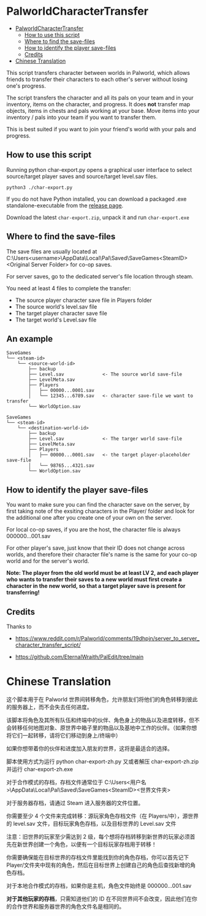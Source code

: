 # PalworldCharacterTransfer

- [PalworldCharacterTransfer](#palworldcharactertransfer)
  - [How to use this script](#how-to-use-this-script)
  - [Where to find the save-files](#where-to-find-the-save-files)
  - [How to identify the player save-files](#how-to-identify-the-player-save-files)
  - [Credits](#credits)
- [Chinese Translation](#chinese-translation)

This script transfers character between worlds in Palworld, which allows friends to transfer their characters to each other's server without losing one's progress.

The script transfers the character and all its pals on your team and in your inventory, items on the character, and progress.
It does **not** transfer map objects, items in chests and pals working at your base.
Move items into your inventory / pals into your team if you want to transfer them.

This is best suited if you want to join your friend's world with your pals and progress.

## How to use this script

Running python char-export.py opens a graphical user interface to select source/target player saves and source/target level.sav files.

```
python3 ./char-export.py
```

If you do not have Python installed, you can download a packaged .exe standalone-executable from the [release page](https://github.com/jmkl009/PalworldCharacterTransfer/releases).

Download the latest `char-export.zip`, unpack it and run `char-export.exe`

## Where to find the save-files

The save files are usually located at
C:\Users\<username>\AppData\Local\Pal\Saved\SaveGames\<SteamID>\<Original Server Folder>
for co-op saves.

For server saves, go to the dedicated server's file location through steam.

You need at least 4 files to complete the transfer: 
- The source player character save file in Players folder 
- The source world's level.sav file 
- The target player character save file 
- The target world's Level.sav file

## An example

```
SaveGames
└── <steam-id>
    └── <source-world-id>
        ├── backup
        ├── Level.sav              <- The source world save-file
        ├── LevelMeta.sav
        ├── Players
        │   ├── 00000...0001.sav   
        │   └── 12345...6789.sav   <- character save-file we want to transfer
        └── WorldOption.sav
```


```
SaveGames
└── <steam-id>
    └── <destination-world-id>
        ├── backup
        ├── Level.sav              <- The targer world save-file
        ├── LevelMeta.sav
        ├── Players
        │   ├── 00000...0001.sav   <- the target player-placeholder save-file
        │   └── 98765...4321.sav   
        └── WorldOption.sav
```

## How to identify the player save-files

You want to make sure you can find the character save on the server, by first taking note of the exsiting characters in the Player/ folder and look for the additional one after you create one of your own on the server.

For local co-op saves, if you are the host, the character file is always 000000...001.sav

For other player's save, just know that their ID does not change across worlds, and therefore their character file's name is the same for your co-op world and for the server's world.

**Note: The player from the old world must be at least LV 2, and each player who wants to transfer their saves to a new world must first create a character in the new world, so that a target player save is present for transferring!**

## Credits

Thanks to

- https://www.reddit.com/r/Palworld/comments/19dhpjn/server_to_server_character_transfer_script/

- https://github.com/EternalWraith/PalEdit/tree/main

# Chinese Translation

这个脚本用于在 Palworld 世界间转移角色，允许朋友们将他们的角色转移到彼此的服务器上，而不会失去任何进度。

该脚本将角色及其所有队伍和终端中的伙伴、角色身上的物品以及进度转移，但不会转移任何地图对象、原世界中箱子里的物品以及基地中工作的伙伴。（如果你想将它们一起转移，请将它们移动到身上/终端中）

如果你想带着你的伙伴和进度加入朋友的世界，这将是最适合的选择。

脚本使用方式为运行 python char-export-zh.py 又或者解压 char-export-zh.zip 并运行 char-export-zh.exe

对于合作模式的存档，存档文件通常位于
C:\Users<用户名>\AppData\Local\Pal\Saved\SaveGames\<SteamID>\<世界文件夹>

对于服务器存档，请通过 Steam 进入服务器的文件位置。

你需要至少 4 个文件来完成转移：源玩家角色存档文件（在 Players/中），源世界的 level.sav 文件，目标玩家角色存档，以及目标世界的 Level.sav 文件

注意：旧世界的玩家至少需达到 2 级，每个想将存档转移到新世界的玩家必须首先在新世界创建一个角色，以便有一个目标玩家存档用于转移！

你需要确保能在目标世界的存档文件里能找到你的角色存档，你可以首先记下 Player/文件夹中现有的角色，然后在目标世界上创建自己的角色后查找新增的角色存档。

对于本地合作模式的存档，如果你是主机，角色文件始终是 000000...001.sav

**对于其他玩家的存档**，只需知道他们的 ID 在不同世界间不会改变，因此他们在你的合作世界和服务器世界的角色文件名是相同的。

